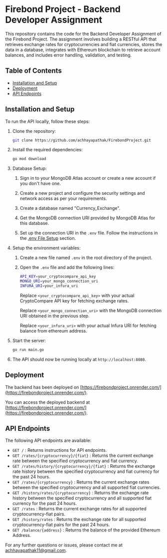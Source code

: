 # Firebond Project - Backend Developer Assignment

This repository contains the code for the Backend Developer Assignment of the Firebond Project. The assignment involves building a RESTful API that retrieves exchange rates for cryptocurrencies and fiat currencies, stores the data in a database, integrates with Ethereum blockchain to retrieve account balances, and includes error handling, validation, and testing.

## Table of Contents

- [Installation and Setup](#installation-and-setup)
- [Deployment](#deployment)
- [API Endpoints](#api-endpoints)

<!-- ## Minimum Requirements

The assignment requires implementing the following features:

1. **Data Acquisition:** Fetch exchange rates for cryptocurrencies and fiat currencies from an existing API (e.g., CoinGecko or CryptoCompare) periodically.

2. **Database:** Implement a database to store the exchange rate data efficiently. It can be an SQL or NoSQL database based on your preference.

3. **API Endpoints:** Develop the following RESTful API endpoints:

   - `GET /rates/{cryptocurrency}/{fiat}`: Returns the current exchange rate between the specified cryptocurrency and fiat currency.
   - `GET /rates/{cryptocurrency}`: Returns the current exchange rates between the specified cryptocurrency and all supported fiat currencies.
   - `GET /rates`: Returns the current exchange rates for all supported cryptocurrency-fiat pairs.
   - `GET /rates/history/{cryptocurrency}/{fiat}`: Returns the exchange rate history between the specified cryptocurrency and fiat currency for the past 24 hours.

4. **Web3 Integration:** Use the web3 library to retrieve the current balance of a specific Ethereum address. Expose this functionality through the API endpoint `GET /balance/{address}`.

5. **Error Handling and Validation:** Implement proper error handling and validation for request data. Return appropriate error messages for invalid requests and handle exceptions gracefully.

6. **Testing:** Write unit and integration tests to verify the correctness of the API. -->

## Installation and Setup

To run the API locally, follow these steps:

1. Clone the repository:

   ```bash
   git clone https://github.com/achhayapathak/FirebondProject.git

2. Install the required dependencies:

    ```bash
    go mod download
    ```

3. Database Setup:

    1. Sign in to your MongoDB Atlas account or create a new account if you don't have one.

    2. Create a new project and configure the security settings and network access as per your requirements.

    3. Create a database named "Currency_Exchange".

    4. Get the MongoDB connection URI provided by MongoDB Atlas for this database.

    5. Set up the connection URI in the `.env` file. Follow the instructions in the [.env File Setup](#env-file-setup) section.

4. Setup the environment variables:

    1. Create a new file named `.env` in the root directory of the project.

    2. Open the `.env` file and add the following lines:

        ```bash
        API_KEY=your_cryptocompare_api_key
        MONGO_URI=your_mongo_connection_uri
        INFURA_URI=your_infura_uri
        ```

        Replace `<your_cryptocompare_api_key>` with your actual CryptoCompare API key for fetching exchange rates.
        
        Replace `<your_mongo_connection_uri>` with the MongoDB connection URI obtained in the previous step.  
        
        Replace `<your_infura_uri>` with your actual Infura URI for fetching balance from ethereum address.

5. Start the server:

    ```bash
    go run main.go
    ```

6. The API should now be running locally at `http://localhost:8080`.


## Deployment

The backend has been deployed on [https://firebondproject.onrender.com/](https://firebondproject.onrender.com/).

You can access the deployed backend at [https://firebondproject.onrender.com/](https://firebondproject.onrender.com/).


## API Endpoints

The following API endpoints are available:

- `GET /` : Returns instructions for API endpoints.
- `GET /rates/{cryptocurrency}/{fiat}` : Returns the current exchange rate between the specified cryptocurrency and fiat currency.
- `GET /rates/history/{cryptocurrency}/{fiat}` : Returns the exchange rate history between the specified cryptocurrency and fiat currency for the past 24 hours.
- `GET /rates/{cryptocurrency}` : Returns the current exchange rates between the specified cryptocurrency and all supported fiat currencies.
- `GET /history/rates/{cryptocurrency}` : Returns the exchange rate history between the specified cryptocurrency and all supported fiat currency for the past 24 hours.
- `GET /rates` : Returns the current exchange rates for all supported cryptocurrency-fiat pairs.
- `GET /history/rates` : Returns the exchange rate for all supported cryptocurrency-fiat pairs for the past 24 hours.
- `GET /balance/{address}` : Returns the balance of the provided Ethereum Address.

For any further questions or issues, please contact me at [achhayapathak11@gmail.com](mailto:achhayapathak11@gmail.com).
